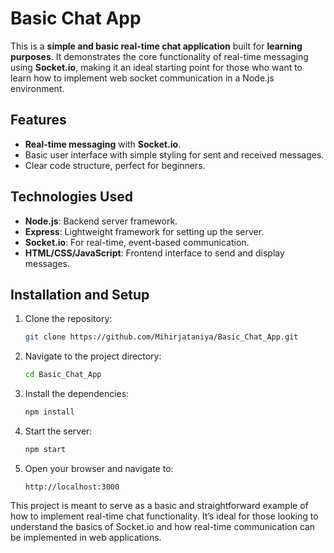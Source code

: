 # Basic Chat App

This is a **simple and basic real-time chat application** built for **learning purposes**. It demonstrates the core functionality of real-time messaging using **Socket.io**, making it an ideal starting point for those who want to learn how to implement web socket communication in a Node.js environment.

## Features
- **Real-time messaging** with **Socket.io**.
- Basic user interface with simple styling for sent and received messages.
- Clear code structure, perfect for beginners.

## Technologies Used
- **Node.js**: Backend server framework.
- **Express**: Lightweight framework for setting up the server.
- **Socket.io**: For real-time, event-based communication.
- **HTML/CSS/JavaScript**: Frontend interface to send and display messages.

## Installation and Setup

1. Clone the repository:
    ```bash
    git clone https://github.com/Mihirjataniya/Basic_Chat_App.git
    ```
2. Navigate to the project directory:
    ```bash
    cd Basic_Chat_App
    ```
3. Install the dependencies:
    ```bash
    npm install
    ```
4. Start the server:
    ```bash
    npm start
    ```
5. Open your browser and navigate to:
    ```
    http://localhost:3000
    ```

This project is meant to serve as a basic and straightforward example of how to implement real-time chat functionality. It’s ideal for those looking to understand the basics of Socket.io and how real-time communication can be implemented in web applications.



